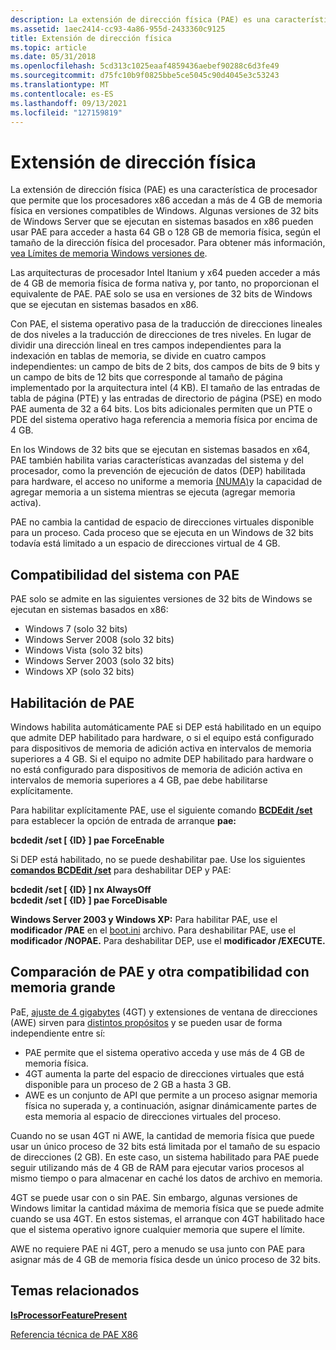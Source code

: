 ```yaml
---
description: La extensión de dirección física (PAE) es una característica de procesador que permite que los procesadores x86 accedan a más de 4 GB de memoria física en versiones compatibles de Windows.
ms.assetid: 1aec2414-cc93-4a86-955d-2433360c9125
title: Extensión de dirección física
ms.topic: article
ms.date: 05/31/2018
ms.openlocfilehash: 5cd313c1025eaaf4859436aebef90288c6d3fe49
ms.sourcegitcommit: d75fc10b9f0825bbe5ce5045c90d4045e3c53243
ms.translationtype: MT
ms.contentlocale: es-ES
ms.lasthandoff: 09/13/2021
ms.locfileid: "127159819"
---
```

# <a name="physical-address-extension"></a>Extensión de dirección física

La extensión de dirección física (PAE) es una característica de procesador que permite que los procesadores x86 accedan a más de 4 GB de memoria física en versiones compatibles de Windows. Algunas versiones de 32 bits de Windows Server que se ejecutan en sistemas basados en x86 pueden usar PAE para acceder a hasta 64 GB o 128 GB de memoria física, según el tamaño de la dirección física del procesador. Para obtener más información, [vea Límites de memoria Windows versiones de](memory-limits-for-windows-releases.md).

Las arquitecturas de procesador Intel Itanium y x64 pueden acceder a más de 4 GB de memoria física de forma nativa y, por tanto, no proporcionan el equivalente de PAE. PAE solo se usa en versiones de 32 bits de Windows que se ejecutan en sistemas basados en x86.

Con PAE, el sistema operativo pasa de la traducción de direcciones lineales de dos niveles a la traducción de direcciones de tres niveles. En lugar de dividir una dirección lineal en tres campos independientes para la indexación en tablas de memoria, se divide en cuatro campos independientes: un campo de bits de 2 bits, dos campos de bits de 9 bits y un campo de bits de 12 bits que corresponde al tamaño de página implementado por la arquitectura intel (4 KB). El tamaño de las entradas de tabla de página (PTE) y las entradas de directorio de página (PSE) en modo PAE aumenta de 32 a 64 bits. Los bits adicionales permiten que un PTE o PDE del sistema operativo haga referencia a memoria física por encima de 4 GB.

En los Windows de 32 bits que se ejecutan en sistemas basados en x64, [](data-execution-prevention.md) PAE también habilita varias características avanzadas del sistema y del procesador, como la prevención de ejecución de datos (DEP) habilitada para hardware, el acceso no uniforme a memoria [(NUMA)](../procthread/numa-support.md)y la capacidad de agregar memoria a un sistema mientras se ejecuta (agregar memoria activa).

PAE no cambia la cantidad de espacio de direcciones virtuales disponible para un proceso. Cada proceso que se ejecuta en un Windows de 32 bits todavía está limitado a un espacio de direcciones virtual de 4 GB.

## <a name="system-support-for-pae"></a>Compatibilidad del sistema con PAE

PAE solo se admite en las siguientes versiones de 32 bits de Windows se ejecutan en sistemas basados en x86:

-   Windows 7 (solo 32 bits)
-   Windows Server 2008 (solo 32 bits)
-   Windows Vista (solo 32 bits)
-   Windows Server 2003 (solo 32 bits)
-   Windows XP (solo 32 bits)

## <a name="enabling-pae"></a>Habilitación de PAE

Windows habilita automáticamente PAE si DEP está habilitado en un equipo que admite DEP habilitado para hardware, o si el equipo está configurado para dispositivos de memoria de adición activa en intervalos de memoria superiores a 4 GB. Si el equipo no admite DEP habilitado para hardware o no está configurado para dispositivos de memoria de adición activa en intervalos de memoria superiores a 4 GB, pae debe habilitarse explícitamente.

Para habilitar explícitamente PAE, use el siguiente comando [**BCDEdit /set**](/windows-hardware/drivers/devtest/bcdedit--set) para establecer la opción de entrada de arranque **pae:**

 **bcdedit /set \[ {ID} \] pae ForceEnable**  


Si DEP está habilitado, no se puede deshabilitar pae. Use los siguientes [**comandos BCDEdit /set**](/windows-hardware/drivers/devtest/bcdedit--set) para deshabilitar DEP y PAE:

 **bcdedit /set \[ {ID} \] nx AlwaysOff**  
**bcdedit /set \[ {ID} \] pae ForceDisable**  


**Windows Server 2003 y Windows XP:** Para habilitar PAE, use el **modificador /PAE** en el [boot.ini](/windows-hardware/drivers/devtest/overview-of-the-boot-ini-file) archivo. Para deshabilitar PAE, use el **modificador /NOPAE.** Para deshabilitar DEP, use el **modificador /EXECUTE.**

## <a name="comparing-pae-and-other-large-memory-support"></a>Comparación de PAE y otra compatibilidad con memoria grande

PaE, [ajuste de 4 gigabytes](4-gigabyte-tuning.md) (4GT) y extensiones de ventana de direcciones (AWE) sirven para [distintos propósitos](address-windowing-extensions.md) y se pueden usar de forma independiente entre sí:

-   PAE permite que el sistema operativo acceda y use más de 4 GB de memoria física.
-   4GT aumenta la parte del espacio de direcciones virtuales que está disponible para un proceso de 2 GB a hasta 3 GB.
-   AWE es un conjunto de API que permite a un proceso asignar memoria física no superada y, a continuación, asignar dinámicamente partes de esta memoria al espacio de direcciones virtuales del proceso.

Cuando no se usan 4GT ni AWE, la cantidad de memoria física que puede usar un único proceso de 32 bits está limitada por el tamaño de su espacio de direcciones (2 GB). En este caso, un sistema habilitado para PAE puede seguir utilizando más de 4 GB de RAM para ejecutar varios procesos al mismo tiempo o para almacenar en caché los datos de archivo en memoria.

4GT se puede usar con o sin PAE. Sin embargo, algunas versiones de Windows limitar la cantidad máxima de memoria física que se puede admite cuando se usa 4GT. En estos sistemas, el arranque con 4GT habilitado hace que el sistema operativo ignore cualquier memoria que supere el límite.

AWE no requiere PAE ni 4GT, pero a menudo se usa junto con PAE para asignar más de 4 GB de memoria física desde un único proceso de 32 bits.

## <a name="related-topics"></a>Temas relacionados



[**IsProcessorFeaturePresent**](/windows/win32/api/processthreadsapi/nf-processthreadsapi-isprocessorfeaturepresent)
</dt> <dt>

[Referencia técnica de PAE X86](/previous-versions/windows/it-pro/windows-server-2003/cc728455(v=ws.10))
</dt> </dl>

 

 
